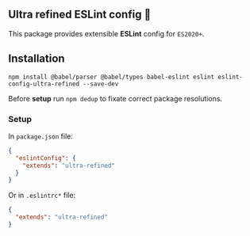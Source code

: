 Ultra refined ESLint config 📜
----
This package provides extensible **ESLint** config for `ES2020+`.

## Installation
```shell
npm install @babel/parser @babel/types babel-eslint eslint eslint-config-ultra-refined --save-dev
```
Before **setup** run `npm dedup` to fixate correct package resolutions.

### Setup
In `package.json` file:
```json
{
  "eslintConfig": {
    "extends": "ultra-refined"
  }
}
```
Or in `.eslintrc*` file:
```json
{
  "extends": "ultra-refined"
}
```
